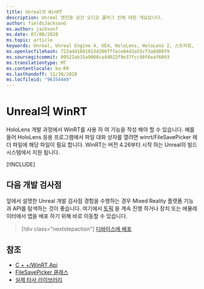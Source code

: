 ```yaml
---
title: Unreal의 WinRT
description: Unreal 엔진용 공간 오디오 플러그 인에 대한 개요입니다.
author: fieldsJacksonG
ms.author: jacksonf
ms.date: 07/08/2020
ms.topic: article
keywords: Unreal, Unreal Engine 4, UE4, HoloLens, HoloLens 2, 스트리밍, 원격 기능, 혼합 현실, 개발, 시작, 기능, 새 프로젝트, 에뮬레이터, 설명서, 가이드, 기능, holograms, 게임 개발, 혼합 현실 헤드셋, windows mixed reality 헤드셋, 가상 현실 헤드셋, WinRT, DLL
ms.openlocfilehash: 722add1601013d206ffface84d3a53cf3a9d89f9
ms.sourcegitcommit: 09522ab15a9008ca4d022f9e37fcc98f6eaf6093
ms.translationtype: MT
ms.contentlocale: ko-KR
ms.lasthandoff: 11/30/2020
ms.locfileid: "96354449"
---
```

# <a name="winrt-in-unreal"></a>Unreal의 WinRT

HoloLens 개발 과정에서 WinRT를 사용 하 여 기능을 작성 해야 할 수 있습니다. 예를 들어 HoloLens 응용 프로그램에서 파일 대화 상자를 열려면 winrt/FileSavePicker 헤더 파일에 해당 파일이 필요 합니다. WinRT는 버전 4.26부터 시작 하는 Unreal의 빌드 시스템에서 지원 됩니다.

[!INCLUDE[](includes/tabs-winRT.md)]

## <a name="next-development-checkpoint"></a>다음 개발 검사점

앞에서 설명한 Unreal 개발 검사점 경험을 수행하는 경우 Mixed Reality 플랫폼 기능과 API를 탐색하는 것이 좋습니다. 여기에서 [토픽](unreal-development-overview.md#3-platform-capabilities-and-apis) 을 계속 진행 하거나 장치 또는 에뮬레이터에서 앱을 배포 하기 위해 바로 이동할 수 있습니다.

> [!div class="nextstepaction"]
> [디바이스에 배포](unreal-deploying.md)

## <a name="see-also"></a>참조
* [C + +/WinRT Api](https://docs.microsoft.com/windows/uwp/cpp-and-winrt-apis/)
* [FileSavePicker 클래스](https://docs.microsoft.com/uwp/api/Windows.Storage.Pickers.FileSavePicker) 
* [실제 타사 라이브러리](https://docs.unrealengine.com/Programming/BuildTools/UnrealBuildTool/ThirdPartyLibraries/index.html) 
